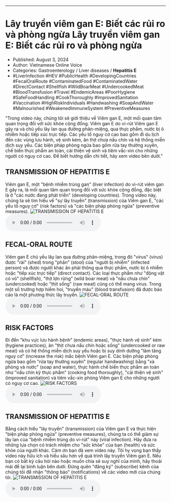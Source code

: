 
---

# Lây truyền viêm gan E: Biết các rủi ro và phòng ngừa Lây truyền viêm gan E: Biết các rủi ro và phòng ngừa

- Published: August 3, 2024
- Author: Vietnamese Online Voice
- Categories: Gastroenterology / Liver diseases / **Hepatitis E**
- #LiverInfection #HEV #PublicHealth #DevelopingCountries #FecalOralRoute #ContaminatedFood #ContaminatedWater #DirectContact #Shellfish #WildBoarMeat #UndercookedMeat #BloodTransfusion #Travel #EndemicAreas #PoorHygiene #SafeFoodHandling #CookThoroughly #ImprovedSanitation #Vaccination #HighRiskIndividuals #Handwashing #SoapAndWater #Malnourished #WeakenedImmuneSystem #PreventiveMeasures

"Trong video này, chúng tôi sẽ giới thiệu về Viêm gan E, một mối quan tâm quan trọng đối với sức khỏe cộng đồng. Viêm gan E do vi-rút Viêm gan E gây ra và chủ yếu lây lan qua đường phân-miệng, qua thực phẩm, nước bị ô nhiễm hoặc tiếp xúc trực tiếp. Các yếu tố nguy cơ cao bao gồm đi du lịch đến các vùng lưu hành, vệ sinh kém, ăn thịt chưa nấu chín và hệ thống miễn dịch suy yếu. Các biện pháp phòng ngừa bao gồm rửa tay thường xuyên, chế biến thực phẩm an toàn, cải thiện vệ sinh và tiêm vắc-xin cho những người có nguy cơ cao. Để biết hướng dẫn chi tiết, hãy xem video bên dưới."


## TRANSMISSION OF HEPATITIS E

Viêm gan E, một "bệnh nhiễm trùng gan" (liver infection) do vi-rút viêm gan E gây ra, là mối quan tâm quan trọng đối với sức khỏe cộng đồng, đặc biệt là ở "các nước đang phát triển" (developing countries). Trong video này, chúng ta sẽ tìm hiểu về "sự lây truyền" (transmission) của Viêm gan E, "các yếu tố nguy cơ" (risk factors) và "các biện pháp phòng ngừa" (preventive measures).
![TRANSMISSION OF HEPATITIS E](https://http-archiver-apis-production-80.schnworks.com/storage/images/transitions/2024-08-03/transition-12245299393-Montserrat-Medium-7B1FA2.jpg)
<audio controls>
    <source src="https://http-archiver-apis-production-80.schnworks.com/storage/storage/audio/file-14495470817.mp3" type="audio/mpeg">
</audio>



## FECAL-ORAL ROUTE

Viêm gan E chủ yếu lây lan qua đường phân-miệng, trong đó "virus" (virus) được "rải" (shed) trong "phân" (stool) của "người bị nhiễm" (infected person) và được người khác ăn phải thông qua thực phẩm, nước bị ô nhiễm hoặc "tiếp xúc trực tiếp" (direct contact). Các loại thực phẩm như "động vật có vỏ" (shellfish), "thịt lợn rừng" (wild boar meat) và "nấu chưa chín" (undercooked) hoặc "thịt sống" (raw meat) cũng có thể mang virus. Trong một số trường hợp hiếm hoi, "truyền máu" (blood transfusion) đã được báo cáo là một phương thức lây truyền.
![FECAL-ORAL ROUTE](https://http-archiver-apis-production-80.schnworks.com/storage/images/transitions/2024-08-03/transition--17002455063-Montserrat-Medium-512DA8.jpg)
<audio controls>
    <source src="https://http-archiver-apis-production-80.schnworks.com/storage/storage/audio/file-14857007400.mp3" type="audio/mpeg">
</audio>



## RISK FACTORS

Đi đến "khu vực lưu hành bệnh" (endemic areas), "thực hành vệ sinh" kém (hygiene practices), ăn "thịt chưa nấu chín hoặc sống" (undercooked or raw meat) và có hệ thống miễn dịch suy yếu hoặc bị suy dinh dưỡng "làm tăng nguy cơ" (increase the risk) mắc bệnh Viêm gan E. Các biện pháp phòng ngừa bao gồm "rửa tay thường xuyên" (regular handwashing) bằng "xà phòng và nước" (soap and water), thực hành chế biến thực phẩm an toàn như "nấu chín kỹ thực phẩm" (cooking food thoroughly), "cải thiện vệ sinh" (improved sanitation) và tiêm vắc-xin phòng Viêm gan E cho những người có nguy cơ cao.
![RISK FACTORS](https://http-archiver-apis-production-80.schnworks.com/storage/images/transitions/2024-08-03/transition--18846814836-Montserrat-Regular-4A148C.jpg)
<audio controls>
    <source src="https://http-archiver-apis-production-80.schnworks.com/storage/storage/audio/file-10482405414.mp3" type="audio/mpeg">
</audio>



## TRANSMISSION OF HEPATITIS E

Bằng cách hiểu "lây truyền" (transmission) của Viêm gan E và thực hiện "biện pháp phòng ngừa" (preventive measures), chúng ta có thể giảm sự lây lan của "bệnh nhiễm trùng do vi-rút" này (viral infection). Hãy đưa ra những lựa chọn có trách nhiệm cho "sức khỏe" của bạn (health) và sức khỏe của người khác. Cảm ơn bạn đã xem video này. Tôi hy vọng bạn thấy video này hữu ích và hiểu sâu hơn về quá trình lây truyền Viêm gan E. Nếu bạn có bất kỳ câu hỏi nào hoặc muốn chia sẻ suy nghĩ của mình, hãy thoải mái để lại bình luận bên dưới. Đừng quên "đăng ký" (subscribe) kênh của chúng tôi để nhận "thông báo" (notifications) về các video mới của chúng tôi.
![TRANSMISSION OF HEPATITIS E](https://http-archiver-apis-production-80.schnworks.com/storage/images/transitions/2024-08-03/transition--10091172442-Montserrat-Thin-9C27B0.jpg)
<audio controls>
    <source src="https://http-archiver-apis-production-80.schnworks.com/storage/storage/audio/file-22097804600.mp3" type="audio/mpeg">
</audio>

